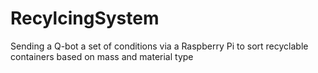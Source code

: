 # RecylcingSystem
Sending a Q-bot a set of conditions via a Raspberry Pi to sort recyclable containers based on mass and material type
